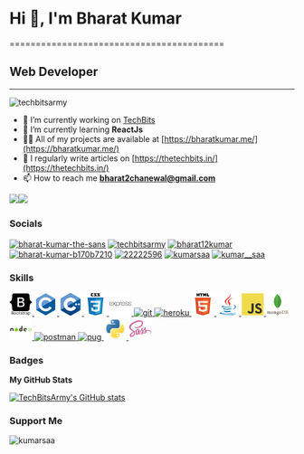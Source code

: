 # Hi 👋, I'm Bharat Kumar
=========================================
## Web Developer
------------------------

<p align="left"> <img src="https://komarev.com/ghpvc/?username=techbitsarmy&label=Profile%20views&color=0e75b6&style=flat" alt="techbitsarmy" /> </p>

- 🔭 I’m currently working on [TechBits](https://thetechbits.in/)
- 🌱 I’m currently learning **ReactJs**
- 👨‍💻 All of my projects are available at [https://bharatkumar.me/](https://bharatkumar.me/)
- 📝 I regularly write articles on [https://thetechbits.in/](https://thetechbits.in/)
- 📫 How to reach me **bharat2chanewal@gmail.com**

<a href="https://www.twitter.com/bharat12kumar" target="_blank" rel="noreferrer"><img
src="https://img.shields.io/twitter/follow/bharat12kumar?logo=twitter&style=for-the-badge&color=a855f7&labelColor=1c1917"
/></a><a href="https://www.github.com/techbitsarmy" target="_blank" rel="noreferrer"><img
src="https://img.shields.io/github/followers/techbitsarmy?logo=github&style=for-the-badge&color=a855f7&labelColor=1c1917" /></a>

### Socials
<p align="left">
<a href="https://codepen.io/bharat-kumar-the-sans" target="blank"><img align="center" src="https://raw.githubusercontent.com/rahuldkjain/github-profile-readme-generator/master/src/images/icons/Social/codepen.svg" alt="bharat-kumar-the-sans" height="30" width="40" /></a>
<a href="https://dev.to/techbitsarmy" target="blank"><img align="center" src="https://raw.githubusercontent.com/rahuldkjain/github-profile-readme-generator/master/src/images/icons/Social/devto.svg" alt="techbitsarmy" height="30" width="40" /></a>
<a href="https://twitter.com/bharat12kumar" target="blank"><img align="center" src="https://raw.githubusercontent.com/rahuldkjain/github-profile-readme-generator/master/src/images/icons/Social/twitter.svg" alt="bharat12kumar" height="30" width="40" /></a>
<a href="https://linkedin.com/in/bharat-kumar-b170b7210" target="blank"><img align="center" src="https://raw.githubusercontent.com/rahuldkjain/github-profile-readme-generator/master/src/images/icons/Social/linked-in-alt.svg" alt="bharat-kumar-b170b7210" height="30" width="40" /></a>
<a href="https://stackoverflow.com/users/22222596" target="blank"><img align="center" src="https://raw.githubusercontent.com/rahuldkjain/github-profile-readme-generator/master/src/images/icons/Social/stack-overflow.svg" alt="22222596" height="30" width="40" /></a>
<a href="https://kaggle.com/kumarsaa" target="blank"><img align="center" src="https://raw.githubusercontent.com/rahuldkjain/github-profile-readme-generator/master/src/images/icons/Social/kaggle.svg" alt="kumarsaa" height="30" width="40" /></a>
<a href="https://instagram.com/kumar__saa" target="blank"><img align="center" src="https://raw.githubusercontent.com/rahuldkjain/github-profile-readme-generator/master/src/images/icons/Social/instagram.svg" alt="kumar__saa" height="30" width="40" /></a>
</p>

### Skills
<p align="left"> <a href="https://getbootstrap.com" target="_blank" rel="noreferrer"> <img src="https://raw.githubusercontent.com/devicons/devicon/master/icons/bootstrap/bootstrap-plain-wordmark.svg" alt="bootstrap" width="40" height="40"/> </a> <a href="https://www.cprogramming.com/" target="_blank" rel="noreferrer"> <img src="https://raw.githubusercontent.com/devicons/devicon/master/icons/c/c-original.svg" alt="c" width="40" height="40"/> </a> <a href="https://www.w3schools.com/cpp/" target="_blank" rel="noreferrer"> <img src="https://raw.githubusercontent.com/devicons/devicon/master/icons/cplusplus/cplusplus-original.svg" alt="cplusplus" width="40" height="40"/> </a> <a href="https://www.w3schools.com/css/" target="_blank" rel="noreferrer"> <img src="https://raw.githubusercontent.com/devicons/devicon/master/icons/css3/css3-original-wordmark.svg" alt="css3" width="40" height="40"/> </a> <a href="https://expressjs.com" target="_blank" rel="noreferrer"> <img src="https://raw.githubusercontent.com/devicons/devicon/master/icons/express/express-original-wordmark.svg" alt="express" width="40" height="40"/> </a> <a href="https://git-scm.com/" target="_blank" rel="noreferrer"> <img src="https://www.vectorlogo.zone/logos/git-scm/git-scm-icon.svg" alt="git" width="40" height="40"/> </a> <a href="https://heroku.com" target="_blank" rel="noreferrer"> <img src="https://www.vectorlogo.zone/logos/heroku/heroku-icon.svg" alt="heroku" width="40" height="40"/> </a> <a href="https://www.w3.org/html/" target="_blank" rel="noreferrer"> <img src="https://raw.githubusercontent.com/devicons/devicon/master/icons/html5/html5-original-wordmark.svg" alt="html5" width="40" height="40"/> </a> <a href="https://www.java.com" target="_blank" rel="noreferrer"> <img src="https://raw.githubusercontent.com/devicons/devicon/master/icons/java/java-original.svg" alt="java" width="40" height="40"/> </a> <a href="https://developer.mozilla.org/en-US/docs/Web/JavaScript" target="_blank" rel="noreferrer"> <img src="https://raw.githubusercontent.com/devicons/devicon/master/icons/javascript/javascript-original.svg" alt="javascript" width="40" height="40"/> </a> <a href="https://www.mongodb.com/" target="_blank" rel="noreferrer"> <img src="https://raw.githubusercontent.com/devicons/devicon/master/icons/mongodb/mongodb-original-wordmark.svg" alt="mongodb" width="40" height="40"/> </a> <a href="https://nodejs.org" target="_blank" rel="noreferrer"> <img src="https://raw.githubusercontent.com/devicons/devicon/master/icons/nodejs/nodejs-original-wordmark.svg" alt="nodejs" width="40" height="40"/> </a> <a href="https://postman.com" target="_blank" rel="noreferrer"> <img src="https://www.vectorlogo.zone/logos/getpostman/getpostman-icon.svg" alt="postman" width="40" height="40"/> </a> <a href="https://pugjs.org" target="_blank" rel="noreferrer"> <img src="https://cdn.worldvectorlogo.com/logos/pug.svg" alt="pug" width="40" height="40"/> </a> <a href="https://www.python.org" target="_blank" rel="noreferrer"> <img src="https://raw.githubusercontent.com/devicons/devicon/master/icons/python/python-original.svg" alt="python" width="40" height="40"/> </a> <a href="https://sass-lang.com" target="_blank" rel="noreferrer"> <img src="https://raw.githubusercontent.com/devicons/devicon/master/icons/sass/sass-original.svg" alt="sass" width="40" height="40"/> </a> </p>

### Badges
<b>My GitHub Stats</b>

<a href="http://www.github.com/techbitsarmy"><img src="https://github-readme-stats.vercel.app/api?username=techbitsarmy&show_icons=true&hide=&count_private=true&title_color=a855f7&text_color=ffffff&icon_color=a855f7&bg_color=1c1917&hide_border=true&show_icons=true" alt="TechBitsArmy's GitHub stats" /></a>

### Support Me
<p><a href="https://www.buymeacoffee.com/kumarsaa"> <img align="left" src="https://cdn.buymeacoffee.com/buttons/v2/default-yellow.png" height="50" width="210" alt="kumarsaa" /></a></p><br><br>

